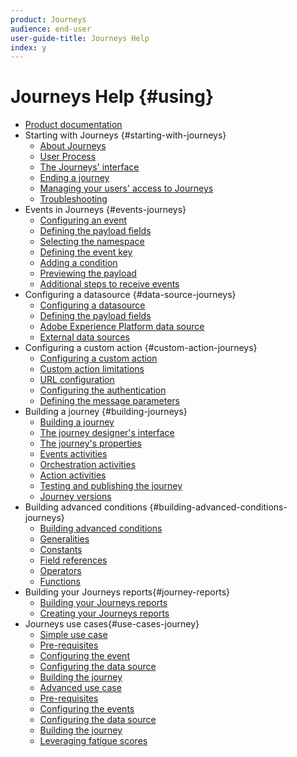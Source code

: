 ```yaml
---
product: Journeys
audience: end-user
user-guide-title: Journeys Help
index: y
---
```


# Journeys Help {#using}

+ [Product documentation](using/journeys-home.md)
+ Starting with Journeys {#starting-with-journeys}
  + [About Journeys](using/intro.md)
  + [User Process](using/aboutprocess.md)
  + [The Journeys' interface](using/aboutinterface.md)
  + [Ending a journey](using/aboutending.md)
  + [Managing your users' access to Journeys](using/usermanagement.md)
  + [Troubleshooting](using/troubleshooting.md)
+ Events in Journeys {#events-journeys}
  + [Configuring an event](using/event.md)
  + [Defining the payload fields](using/eventpayload.md)
  + [Selecting the namespace](using/eventnamespace.md)
  + [Defining the event key](using/eventkey.md)
  + [Adding a condition](using/eventcondition.md)
  + [Previewing the payload](using/eventpayloadpreview.md)
  + [Additional steps to receive events](using/eventsteps.md)
+ Configuring a datasource {#data-source-journeys}
  + [Configuring a datasource](using/ds.md)
  + [Defining the payload fields](using/dsfield.md)
  + [Adobe Experience Platform data source](using/dsplatform.md)
  + [External data sources](using/dsexternal.md)
+ Configuring a custom action {#custom-action-journeys}
  + [Configuring a custom action](using/custom.md)
  + [Custom action limitations](using/customlimitations.md)
  + [URL configuration](using/customurl.md)
  + [Configuring the authentication](using/customauthentication.md)
  + [Defining the message parameters](using/customparameters.md)
+ Building a journey {#building-journeys}
  + [Building a journey](using/journey.md)
  + [The journey designer's interface](using/journeyinterface.md)
  + [The journey's properties](using/journeyproperty.md)
  + [Events activities](using/journeyevent.md)
  + [Orchestration activities](using/journeyorchestration.md)
  + [Action activities](using/journeyaction.md)
  + [Testing and publishing the journey](using/journeypublication.md)
  + [Journey versions](using/journeyversions.md)
+ Building advanced conditions {#building-advanced-conditions-journeys}
  + [Building advanced conditions](using/expressionadvanced.md)
  + [Generalities](using/expressiongeneralities.md)
  + [Constants](using/expressionconstants.md)
  + [Field references](using/expressionfields.md)
  + [Operators](using/expressionoperators.md)
  + [Functions](using/expressionfunctions.md)
+ Building your Journeys reports{#journey-reports}
  + [Building your Journeys reports](using/reporting.md)
  + [Creating your Journeys reports](using/reportingcreating.md)
+ Journeys use cases{#use-cases-journey}
  + [Simple use case](using/uc1.md)
  + [Pre-requisites](using/uc1prereq.md)
  + [Configuring the event](using/uc1event.md)
  + [Configuring the data source](using/uc1ds.md)
  + [Building the journey](using/uc1journey.md)
  + [Advanced use case](using/uc2.md)
  + [Pre-requisites](using/uc2prereq.md)
  + [Configuring the events](using/uc2event.md)
  + [Configuring the data source](using/uc2ds.md)
  + [Building the journey](using/uc2journey.md)
  + [Leveraging fatigue scores](using/uc3.md)
  